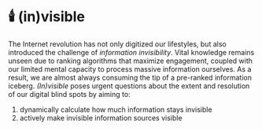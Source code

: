 # 🕯️ (in)visible

The Internet revolution has not only digitized our lifestyles, but also introduced the challenge of _information invisibility_. Vital knowledge remains unseen due to ranking algorithms that maximize engagement, coupled with our limited mental capacity to process massive information ourselves. As a result, we are almost always consuming the tip of a pre-ranked information iceberg. _(In)visible_ poses urgent questions about the extent and resolution of our digital blind spots by aiming to:

1. dynamically calculate how much information stays invisible
2. actively make invisible information sources visible
